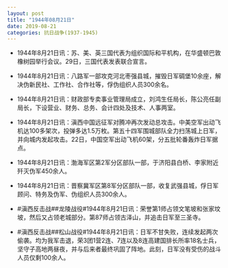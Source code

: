 ```yaml
---
layout: post
title: "1944年08月21日"
date: 2019-08-21
categories: 抗日战争(1937-1945)
---
```


<meta name="referrer" content="no-referrer" />

- 1944年8月21日讯：苏、美、英三国代表为组织国际和平机构，在华盛顿巴敦橡树园举行会议。29日，三国代表发表联合宣言。 

- 1944年8月21日讯：八路军一部攻克河北枣强县城，摧毁日军碉堡10余座，解决伪新民社、工作社、合作社等，俘伪组织人员300余名。 

- 1944年8月21日讯：财政部专卖事业管理局成立，刘鸿生任局长，陈公亮任副局长，下设营业、财务、总务、会计四处及技术、人事两室。 

- 1944年8月21日讯：滇西中国远征军对腾冲再次发动总攻击。中美空军出动飞机达100多架次，投弹多达1.5万枚。第五十四军围城部队全力扫荡城上日军，并向城内发起攻击。22日，中国空军出动飞机60架，分五批轮番轰炸日军据点。 

- 1944年8月21日讯：渤海军区第2军分区部队一部，于济阳县白桥、李家附近歼灭伪军450余人。 

- 1944年8月21日讯：晋察冀军区第8军分区部队一部，收复武强县城，俘日军顾问、特务及伪军、伪组织人员300余人。 

- #滇西反击战##龙陵战役#1944年8月21日讯：荣誉第1师占领文笔坡和张家坟坡，然后又占领老城部分。第87师占领古泽山，并追击日军至三圣寺。 

- #滇西反击战##松山战役#1944年8月21日讯：日军不甘失败，连续发起两次偷袭。均为我军击退，荣3团1营2连、7连以及8连高建国排长所率18名士兵，坚守子高地两昼夜，并与后来者最终巩固了阵地。此刻，日军没有受伤的战斗人员仅剩100余人。 

